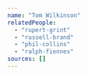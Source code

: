 ```yaml
---
name: "Tom Wilkinson"
relatedPeople:
  - "rupert-grint"
  - "russell-brand"
  - "phil-collins"
  - "ralph-fiennes"
sources: []
---
```


